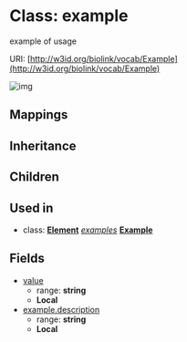 # Class: example


example of usage

URI: [http://w3id.org/biolink/vocab/Example](http://w3id.org/biolink/vocab/Example)

![img](http://yuml.me/diagram/nofunky;dir:TB/class/\[Element]++-%20examples(i)%20*>\[Example|value:string%20%3F;description:string%20%3F])
## Mappings

## Inheritance

## Children

## Used in

 *  class: **[Element](Element.md)** *[examples](examples.md)* **[Example](Example.md)**
## Fields

 * [value](value.md)
    * range: **string**
    * __Local__
 * [example.description](value_description.md)
    * range: **string**
    * __Local__
